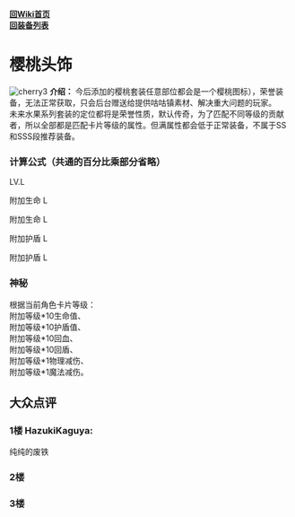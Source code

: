 [**回Wiki首页**](../README.md)   
[**回装备列表**](index.md)   
# 樱桃头饰
![cherry3](https://user-images.githubusercontent.com/35645329/193887221-d1632808-2241-43d4-b29d-f9faad6e37c4.gif) **介绍：** 今后添加的樱桃套装任意部位都会是一个樱桃图标），荣誉装备，无法正常获取，只会后台赠送给提供咕咕镇素材、解决重大问题的玩家。   
未来水果系列套装的定位都将是荣誉性质，默认传奇，为了匹配不同等级的贡献者，所以全部都是匹配卡片等级的属性。但满属性都会低于正常装备，不属于SS和SSS段推荐装备。    
### 计算公式（共通的百分比乘部分省略）
LV.L   

附加生命 L   

附加生命 L   

附加护盾 L   

附加护盾 L   

### 神秘
根据当前角色卡片等级：   
附加等级\*10生命值、   
附加等级\*10护盾值、   
附加等级\*10回血、   
附加等级\*10回盾、   
附加等级\*1物理减伤、   
附加等级\*1魔法减伤。   

## 大众点评
### 1楼 HazukiKaguya: 
纯纯的废铁
### 2楼 

### 3楼 
